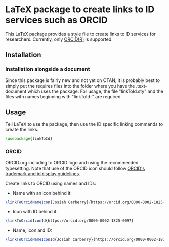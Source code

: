 LaTeX package to create links to ID services such as ORCID
==========================================================

This LaTeX package provides a style file to create links to ID services for researchers.
Currently, only [ORCID(R)](https://orcid.org) is supported.

## Installation

### Installation alongside a document

Since this package is fairly new and not yet on CTAN, it is probably best to simply put the requires files into the folder where you have the .text-document which uses the package. For usage, the file "linkToId.sty" and the files with names beginning with "linkToId-" are required.

## Usage

Tell LaTeX to use the package, then use the ID specific linking commands to create the links.

```latex
\usepackage{linkToId}
```

### ORCID

ORCID.org including to ORCID logo and using the recommended typesetting. Note that use of the ORCID icon should follow [ORCID's trademark and id display guidelines](https://orcid.org/trademark-and-id-display-guidelines).

Create links to ORCID using names and IDs:

- Name with an icon behind it:

```latex
\linkToOrcidNameIcon{Josiah Carberry}{https://orcid.org/0000-0002-1825-0097}
```

- Icon with ID behind it:

```latex
\linkToOrcidIconId{https://orcid.org/0000-0002-1825-0097}
```

- Name, icon and ID:

```latex
\linkToOrcidNameIconId{Josiah Carberry}{https://orcid.org/0000-0002-1825-0097}
```



